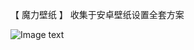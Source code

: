 【 魔力壁纸 】
收集于安卓壁纸设置全套方案

![Image text](https://raw.github.com/skymarginal/repositpry/master/Wallpaper/screenshots/moli01.jpg)

